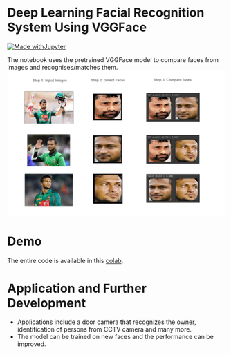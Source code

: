 # Deep Learning Facial Recognition System Using VGGFace
[![Made withJupyter](https://img.shields.io/badge/Made%20with-Jupyter-orange?style=for-the-badge&logo=Jupyter)](https://jupyter.org/try)

The notebook uses the pretrained VGGFace model to compare faces from images and recognises/matches them.
![facial recognition system](/images/poster_facial_recognition.png)

# Demo
The entire code is available in this [colab](https://colab.research.google.com/github/yasserius/facial-recognition-VGGFace/blob/main/facial_recognition.ipynb).

# Application and Further Development
* Applications include a door camera that recognizes the owner, identification of persons from CCTV camera and many more.
* The model can be trained on new faces and the performance can be improved.

